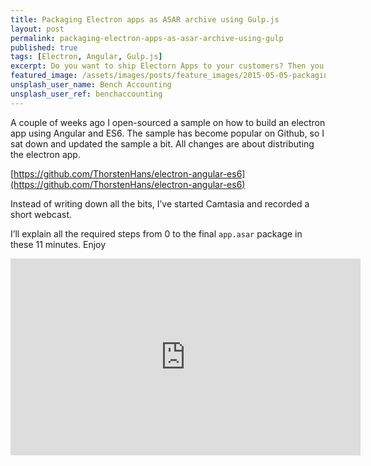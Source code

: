 ```yaml
---
title: Packaging Electron apps as ASAR archive using Gulp.js
layout: post
permalink: packaging-electron-apps-as-asar-archive-using-gulp
published: true
tags: [Electron, Angular, Gulp.js]
excerpt: Do you want to ship Electorn Apps to your customers? Then you should always package application insights as ASAR. Learn how to get that done with Gulp.js
featured_image: /assets/images/posts/feature_images/2015-05-05-packaging-electron-apps-as-asar-archive-using-gulp.jpg
unsplash_user_name: Bench Accounting
unsplash_user_ref: benchaccounting
---
```


 A couple of weeks ago I open-sourced a sample on how to build an electron app using Angular and ES6. The sample has become popular on Github, so I sat down and updated the sample a bit. All changes are about distributing the electron app.

[https://github.com/ThorstenHans/electron-angular-es6](https://github.com/ThorstenHans/electron-angular-es6)

Instead of writing down all the bits, I’ve started Camtasia and recorded a short webcast.

I’ll explain all the required steps from 0 to the final `app.asar` package in these 11 minutes. Enjoy

<iframe width="560" height="315" src="https://www.youtube-nocookie.com/embed/ZhLG0O4W190" frameborder="0" allow="accelerometer; autoplay; encrypted-media; gyroscope; picture-in-picture" allowfullscreen></iframe>


